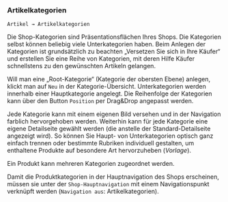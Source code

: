 ### Artikelkategorien

    Artikel → Artikelkategorien

Die Shop-Kategorien sind Präsentationsflächen Ihres Shops. Die Kategorien selbst können beliebig viele Unterkategorien haben. Beim Anlegen der Kategorien ist grundsätzlich zu beachten „Versetzen Sie sich in Ihre Käufer“ und erstellen Sie eine Reihe von Kategorien, mit deren Hilfe Käufer schnellstens zu den gewünschten Artikeln gelangen.

Will man eine „Root-Kategorie“ (Kategorie der obersten Ebene) anlegen, klickt man auf `Neu` in der Kategorie-Übersicht. Unterkategorien werden innerhalb einer Hauptkategorie angelegt. Die Reihenfolge der Kategorien kann über den Button `Position` per Drag&Drop angepasst werden.

Jede Kategorie kann mit einem eigenen Bild versehen und in der Navigation farblich hervorgehoben werden. Weiterhin kann für jede Kategorie eine eigene Detailseite gewählt werden (die anstelle der Standard-Detailseite angezeigt wird). So können Sie Haupt- von Unterkategorien optisch ganz einfach trennen oder bestimmte Rubriken individuell gestalten, um enthaltene Produkte auf besondere Art hervorzuheben (*Vorlage*).

Ein Produkt kann mehreren Kategorien zugeordnet werden.

Damit die Produktkategorien in der Hauptnavigation des Shops erscheinen, müssen sie unter der `Shop-Hauptnavigation` mit einem Navigationspunkt verknüpft werden (`Navigation aus`: Artikelkategorien).